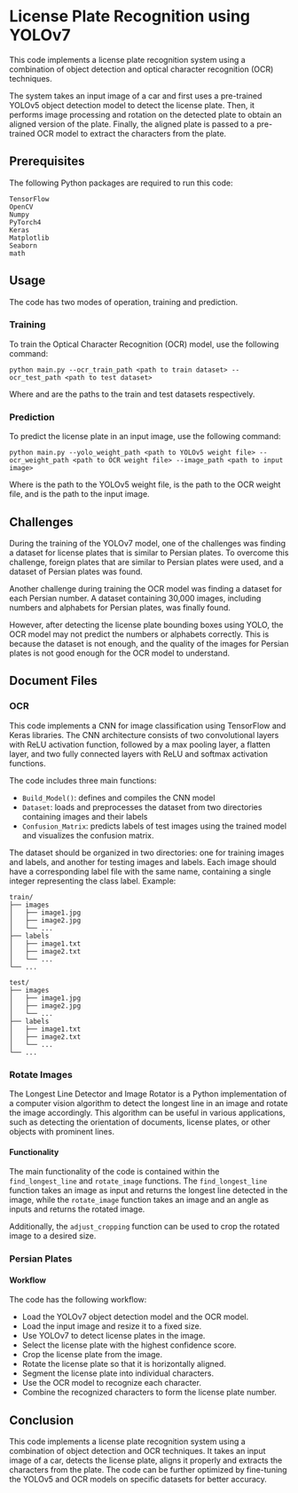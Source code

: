# License Plate Recognition using YOLOv7

This code implements a license plate recognition system using a combination of object detection and optical character recognition (OCR) techniques.

The system takes an input image of a car and first uses a pre-trained YOLOv5 object detection model to detect the license plate. Then, it performs image processing and rotation on the detected plate to obtain an aligned version of the plate. Finally, the aligned plate is passed to a pre-trained OCR model to extract the characters from the plate.

## Prerequisites
The following Python packages are required to run this code:
```
TensorFlow
OpenCV
Numpy
PyTorch4
Keras
Matplotlib
Seaborn
math
```

## Usage
The code has two modes of operation, training and prediction.

### Training
To train the Optical Character Recognition (OCR) model, use the following command:

```
python main.py --ocr_train_path <path to train dataset> --ocr_test_path <path to test dataset>
```
Where <path to train dataset> and <path to test dataset> are the paths to the train and test datasets respectively.

### Prediction
To predict the license plate in an input image, use the following command:

```
python main.py --yolo_weight_path <path to YOLOv5 weight file> --ocr_weight_path <path to OCR weight file> --image_path <path to input image>
```
Where <path to YOLOv5 weight file> is the path to the YOLOv5 weight file, <path to OCR weight file> is the path to the OCR weight file, and <path to input image> is the path to the input image.

## Challenges
During the training of the YOLOv7 model, one of the challenges was finding a dataset for license plates that is similar to Persian plates. To overcome this challenge, foreign plates that are similar to Persian plates were used, and a dataset of Persian plates was found.

Another challenge during training the OCR model was finding a dataset for each Persian number. A dataset containing 30,000 images, including numbers and alphabets for Persian plates, was finally found.

However, after detecting the license plate bounding boxes using YOLO, the OCR model may not predict the numbers or alphabets correctly. This is because the dataset is not enough, and the quality of the images for Persian plates is not good enough for the OCR model to understand.

## Document Files

### OCR
This code implements a CNN for image classification using TensorFlow and Keras libraries. The CNN architecture consists of two convolutional layers with ReLU activation function, followed by a max pooling layer, a flatten layer, and two fully connected layers with ReLU and softmax activation functions.


The code includes three main functions:

+ `Build_Model()`: defines and compiles the CNN model
+ `Dataset`: loads and preprocesses the dataset from two directories containing images and their labels
+ `Confusion_Matrix`: predicts labels of test images using the trained model and visualizes the confusion matrix.


The dataset should be organized in two directories: one for training images and labels, and another for testing images and labels. Each image should have a corresponding label file with the same name, containing a single integer representing the class label. Example:

```
train/
├── images
│   ├── image1.jpg
│   ├── image2.jpg
│   └── ...
├── labels
│   ├── image1.txt
│   ├── image2.txt
│   └── ...
└── ...

test/
├── images
│   ├── image1.jpg
│   ├── image2.jpg
│   └── ...
├── labels
│   ├── image1.txt
│   ├── image2.txt
│   └── ...
└── ...
```

### Rotate Images
The Longest Line Detector and Image Rotator is a Python implementation of a computer vision algorithm to detect the longest line in an image and rotate the image accordingly. This algorithm can be useful in various applications, such as detecting the orientation of documents, license plates, or other objects with prominent lines.

#### Functionality
The main functionality of the code is contained within the `find_longest_line` and `rotate_image` functions. The `find_longest_line` function takes an image as input and returns the longest line detected in the image, while the `rotate_image` function takes an image and an angle as inputs and returns the rotated image.

Additionally, the `adjust_cropping` function can be used to crop the rotated image to a desired size.


### Persian Plates
#### Workflow
The code has the following workflow:

+ Load the YOLOv7 object detection model and the OCR model.
+ Load the input image and resize it to a fixed size.
+ Use YOLOv7 to detect license plates in the image.
+ Select the license plate with the highest confidence score.
+ Crop the license plate from the image.
+ Rotate the license plate so that it is horizontally aligned.
+ Segment the license plate into individual characters.
+ Use the OCR model to recognize each character.
+ Combine the recognized characters to form the license plate number.


## Conclusion
This code implements a license plate recognition system using a combination of object detection and OCR techniques. It takes an input image of a car, detects the license plate, aligns it properly and extracts the characters from the plate. The code can be further optimized by fine-tuning the YOLOv5 and OCR models on specific datasets for better accuracy.